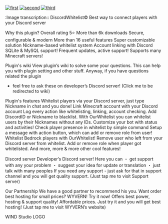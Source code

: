 [![first](https://i.imgur.com/4hajuPr.png)](https://windstudio.gitbook.io/discordwhitelist)
[![second](https://i.imgur.com/cI9A3s3.png)](https://discord.gg/XMGprbGtgR)
[![third](https://i.imgur.com/BDebAPp.png)](https://billing.wyvern.host/aff.php?aff=77)

:Image transcription::
DiscordWhitelist©
Best way to connect players with your Discord server

Why this plugin?
Overall rating 5⭐
More than 6k downloads
Secure, configurable & modern
More than 16 useful features
Super customizable solution
Nickname-based whitelist system
Account linking with Discord
SQLite & MySQL support!
Frequent updates, active support!
Supports many Minecraft servers!

Plugin's wiki
View plugin’s wiki to solve some your questions.
This can help you with plugin setting and other stuff.
Anyway, if you have questions related the plugin
 - feel free to ask these on developer’s Discord server!
(Click me to be redirected to wiki)

Plugin's features
Whitelist players via your Discord server, just
type Nickname in chat and you done!
Link Minecraft account with your Discord account
Log every action like whitelisting, linking, account checking.
Add DiscordID or Nickname to blacklist.
With OurWhitelist you can whitelist users by their Nicknames without any IDs.
Customize your bot with status and activities!
Check player presence in whitelist by simple command
Setup a message with action button, which can add or
remove role from user!
Whitelist Bedrock players with OurWhitelist!
Remove user who left from your Discord server from whitelist.
Add or remove role when player got whitelisted.
And more, more & more other cool features!

Discord server
Developer’s Discord server! Here you can
・ get support with any your problem
・ suggest your idea for update or translation
・ just talk with many peoples
If you need any support - just ask for that in support
 channel and you will get quality support.
(Just tap me to visit Support server)

Our Partnership
We have a good partner to recommend his you.
Want order best hosting for small prices?
WYVERN! Try it now! Offers best power,
hosting & support quality! Affordable prices.
Just try it and you will get best hosting!
(Just tap me to visit WYVERN’s website)

WIND Studio LOGO
